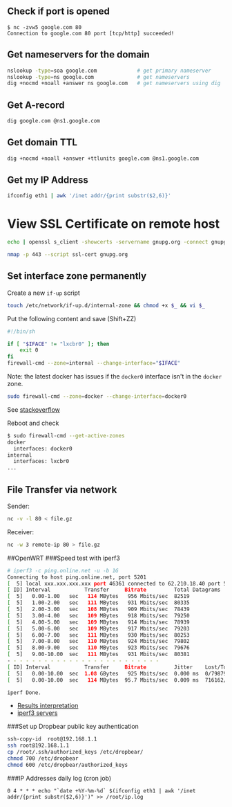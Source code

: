 ## Check if port is opened

    $ nc -zvw5 google.com 80
    Connection to google.com 80 port [tcp/http] succeeded!

## Get nameservers for the domain
```bash
nslookup -type=soa google.com             # get primary nameserver
nslookup -type=ns google.com              # get nameservers
dig +nocmd +noall +answer ns google.com   # get nameservers using dig
```

## Get A-record
```bash
dig google.com @ns1.google.com
```

## Get domain TTL
```bash
dig +nocmd +noall +answer +ttlunits google.com @ns1.google.com
```

## Get my IP Address

```bash
ifconfig eth1 | awk '/inet addr/{print substr($2,6)}'
```

# View SSL Certificate on remote host
```bash
echo | openssl s_client -showcerts -servername gnupg.org -connect gnupg.org:443 2>/dev/null | openssl x509 -inform pem -noout -text
```

```bash
nmap -p 443 --script ssl-cert gnupg.org
```

## Set interface zone permanently

Create a new `if-up` script
```bash
touch /etc/network/if-up.d/internal-zone && chmod +x $_ && vi $_
```

Put the following content and save (Shift+ZZ)
```bash
#!/bin/sh

if [ "$IFACE" != "lxcbr0" ]; then
    exit 0
fi
firewall-cmd --zone=internal --change-interface="$IFACE"
```
Note: the latest docker has issues if the `docker0` interface isn't in the `docker` zone.  
```bash
sudo firewall-cmd --zone=docker --change-interface=docker0
```
See [stackoverflow](https://stackoverflow.com/questions/65213831/failed-to-start-daemon-error-initializing-network-controller-error-creating-de)

Reboot and check
```bash
$ sudo firewall-cmd --get-active-zones
docker
  interfaces: docker0
internal
  interfaces: lxcbr0
...
```

## File Transfer via network

Sender:
```bash
nc -v -l 80 < file.gz
```
Receiver:
```bash
nc -w 3 remote-ip 80 > file.gz
```

##OpenWRT
###Speed test with iperf3
```bash
# iperf3 -c ping.online.net -u -b 1G 
Connecting to host ping.online.net, port 5201
[  5] local xxx.xxx.xxx.xxx port 46361 connected to 62.210.18.40 port 5201
[ ID] Interval           Transfer     Bitrate         Total Datagrams
[  5]   0.00-1.00   sec   114 MBytes   956 Mbits/sec  82519  
[  5]   1.00-2.00   sec   111 MBytes   931 Mbits/sec  80335  
[  5]   2.00-3.00   sec   108 MBytes   909 Mbits/sec  78439  
[  5]   3.00-4.00   sec   109 MBytes   918 Mbits/sec  79250  
[  5]   4.00-5.00   sec   109 MBytes   914 Mbits/sec  78939  
[  5]   5.00-6.00   sec   109 MBytes   917 Mbits/sec  79203  
[  5]   6.00-7.00   sec   111 MBytes   930 Mbits/sec  80253  
[  5]   7.00-8.00   sec   110 MBytes   924 Mbits/sec  79802  
[  5]   8.00-9.00   sec   110 MBytes   923 Mbits/sec  79676  
[  5]   9.00-10.00  sec   111 MBytes   931 Mbits/sec  80381  
- - - - - - - - - - - - - - - - - - - - - - - - -
[ ID] Interval           Transfer     Bitrate         Jitter    Lost/Total Datagrams
[  5]   0.00-10.00  sec  1.08 GBytes   925 Mbits/sec  0.000 ms  0/798797 (0%)  sender
[  5]   0.00-10.00  sec   114 MBytes  95.7 Mbits/sec  0.009 ms  716162/798783 (90%)  receiver

iperf Done.
```
- [Results interpretation](https://github.com/esnet/iperf/issues/480#issuecomment-307205313)
- [iperf3 servers](https://iperf.fr/iperf-servers.php)

###Set up Dropbear public key authentication
```bash
ssh-copy-id  root@192.168.1.1
ssh root@192.168.1.1
cp /root/.ssh/authorized_keys /etc/dropbear/
chmod 700 /etc/dropbear
chmod 600 /etc/dropbear/authorized_keys
```
###IP Addresses daily log (cron job) 
```cron
0 4 * * * echo "`date +%Y-%m-%d` $(ifconfig eth1 | awk '/inet addr/{print substr($2,6)}')" >> /root/ip.log
```

